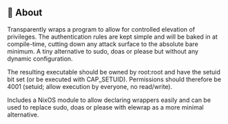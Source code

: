 ## 👑 About

Transparently wraps a program to allow for controlled elevation of privileges.
The authentication rules are kept simple and will be baked in at compile-time,
cutting down any attack surface to the absolute bare minimum.
A tiny alternative to sudo, doas or please but without any dynamic configuration.

The resulting executable should be owned by root:root and have the setuid bit
set (or be executed with CAP_SETUID). Permissions should therefore be 4001 (setuid; allow execution by everyone, no read/write).

Includes a NixOS module to allow declaring wrappers easily and can be used to replace
sudo, doas or please with elewrap as a more minimal alternative.
